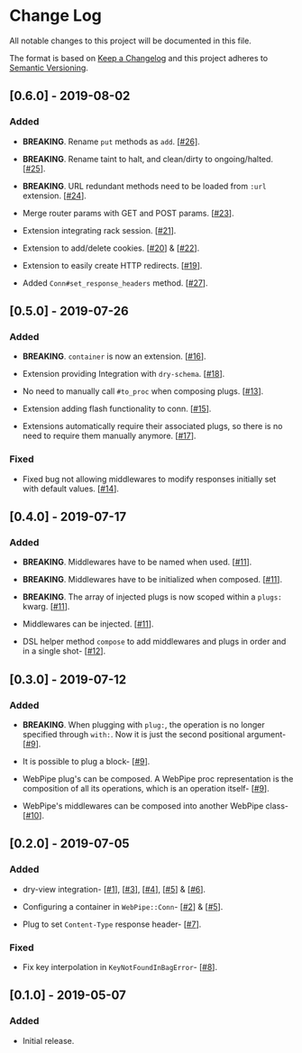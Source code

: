 # Change Log
All notable changes to this project will be documented in this file.

The format is based on [Keep a Changelog](http://keepachangelog.com/)
and this project adheres to [Semantic Versioning](http://semver.org/).

## [0.6.0] - 2019-08-02
### Added
- **BREAKING**. Rename `put` methods as `add`.
  [[#26]](https://github.com/waiting-for-dev/web_pipe/pull/26).

- **BREAKING**. Rename taint to halt, and clean/dirty to ongoing/halted.
  [[#25](https://github.com/waiting-for-dev/web_pipe/pull/25)].

- **BREAKING**. URL redundant methods need to be loaded from `:url` extension.
  [[#24](https://github.com/waiting-for-dev/web_pipe/pull/24)].

- Merge router params with GET and POST params.
  [[#23](https://github.com/waiting-for-dev/web_pipe/pull/23)].

- Extension integrating rack session.
  [[#21](https://github.com/waiting-for-dev/web_pipe/pull/21)].

- Extension to add/delete cookies.
  [[#20](https://github.com/waiting-for-dev/web_pipe/pull/20)] &
  [[#22](https://github.com/waiting-for-dev/web_pipe/pull/22)].

- Extension to easily create HTTP redirects.
  [[#19](https://github.com/waiting-for-dev/web_pipe/pull/19)].

- Added `Conn#set_response_headers` method.
  [[#27](https://github.com/waiting-for-dev/web_pipe/pull/27)].


## [0.5.0] - 2019-07-26
### Added
- **BREAKING**. `container` is now an extension.
  [[#16](https://github.com/waiting-for-dev/web_pipe/pull/16)].

- Extension providing Integration with `dry-schema`.
  [[#18](https://github.com/waiting-for-dev/web_pipe/pull/18)].

- No need to manually call `#to_proc` when composing plugs.
  [[#13](https://github.com/waiting-for-dev/web_pipe/pull/13)].

- Extension adding flash functionality to conn.
  [[#15](https://github.com/waiting-for-dev/web_pipe/pull/15)].

- Extensions automatically require their associated plugs, so there is no need
  to require them manually anymore.
  [[#17](https://github.com/waiting-for-dev/web_pipe/pull/17)].

### Fixed
- Fixed bug not allowing middlewares to modify responses initially set with
  default values.
  [[#14](https://github.com/waiting-for-dev/web_pipe/pull/14)].


## [0.4.0] - 2019-07-17
### Added
- **BREAKING**. Middlewares have to be named when used.
  [[#11](https://github.com/waiting-for-dev/web_pipe/pull/11)].

- **BREAKING**. Middlewares have to be initialized when composed.
  [[#11](https://github.com/waiting-for-dev/web_pipe/pull/11)].

- **BREAKING**. The array of injected plugs is now scoped within a `plugs:`
  kwarg.
  [[#11](https://github.com/waiting-for-dev/web_pipe/pull/11)].

- Middlewares can be injected.
  [[#11](https://github.com/waiting-for-dev/web_pipe/pull/11)].

- DSL helper method `compose` to add middlewares and plugs in order and in a
  single shot-
  [[#12](https://github.com/waiting-for-dev/web_pipe/pull/11)].


## [0.3.0] - 2019-07-12
### Added
- **BREAKING**. When plugging with `plug:`, the operation is no longer
  specified through `with:`. Now it is just the second positional argument-
  [[#9](https://github.com/waiting-for-dev/web_pipe/pull/9)].

- It is possible to plug a block-
  [[#9](https://github.com/waiting-for-dev/web_pipe/pull/9)].

- WebPipe plug's can be composed. A WebPipe proc representation is the
  composition of all its operations, which is an operation itself-
  [[#9](https://github.com/waiting-for-dev/web_pipe/pull/9)].

- WebPipe's middlewares can be composed into another WebPipe class-
  [[#10](https://github.com/waiting-for-dev/web_pipe/pull/10)].


## [0.2.0] - 2019-07-05
### Added
- dry-view integration-
  [[#1](https://github.com/waiting-for-dev/web_pipe/pull/1)],
  [[#3](https://github.com/waiting-for-dev/web_pipe/pull/3)],
  [[#4](https://github.com/waiting-for-dev/web_pipe/pull/4)],
  [[#5](https://github.com/waiting-for-dev/web_pipe/pull/5)] &
  [[#6](https://github.com/waiting-for-dev/web_pipe/pull/6)].

- Configuring a container in `WebPipe::Conn`-
  [[#2](https://github.com/waiting-for-dev/web_pipe/pull/2)] &
  [[#5](https://github.com/waiting-for-dev/web_pipe/pull/5)].

- Plug to set `Content-Type` response header-
  [[#7](https://github.com/waiting-for-dev/web_pipe/pull/7)].

### Fixed
- Fix key interpolation in `KeyNotFoundInBagError`-
  [[#8](https://github.com/waiting-for-dev/web_pipe/pull/8)].

## [0.1.0] - 2019-05-07
### Added
- Initial release.

